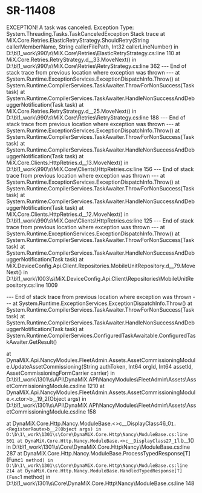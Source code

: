 # SR-11408

EXCEPTION! A task was canceled.
Exception Type: System.Threading.Tasks.TaskCanceledException
Stack trace at MiX.Core.Retries.ElasticRetryStrategy.ShouldRetry(String callerMemberName, String callerFilePath, Int32 callerLineNumber) in D:\b\1\_work\990\s\MiX.Core\Retries\ElasticRetryStrategy.cs:line 110
at MiX.Core.Retries.RetryStrategy.<ExitRetryAsync>d__33.MoveNext() in D:\b\1\_work\990\s\MiX.Core\Retries\RetryStrategy.cs:line 362
--- End of stack trace from previous location where exception was thrown ---
at System.Runtime.ExceptionServices.ExceptionDispatchInfo.Throw()
at System.Runtime.CompilerServices.TaskAwaiter.ThrowForNonSuccess(Task task)
at System.Runtime.CompilerServices.TaskAwaiter.HandleNonSuccessAndDebuggerNotification(Task task)
at MiX.Core.Retries.RetryStrategy.<ExecuteActionWithTraceAsync>d__25.MoveNext() in D:\b\1\_work\990\s\MiX.Core\Retries\RetryStrategy.cs:line 188
--- End of stack trace from previous location where exception was thrown ---
at System.Runtime.ExceptionServices.ExceptionDispatchInfo.Throw()
at System.Runtime.CompilerServices.TaskAwaiter.ThrowForNonSuccess(Task task)
at System.Runtime.CompilerServices.TaskAwaiter.HandleNonSuccessAndDebuggerNotification(Task task)
at MiX.Core.Clients.HttpRetries.<ExecuteAsync>d__13.MoveNext() in D:\b\1\_work\990\s\MiX.Core\Clients\HttpRetries.cs:line 156
--- End of stack trace from previous location where exception was thrown ---
at System.Runtime.ExceptionServices.ExceptionDispatchInfo.Throw()
at System.Runtime.CompilerServices.TaskAwaiter.ThrowForNonSuccess(Task task)
at System.Runtime.CompilerServices.TaskAwaiter.HandleNonSuccessAndDebuggerNotification(Task task)
at MiX.Core.Clients.HttpRetries.<Execute>d__12.MoveNext() in D:\b\1\_work\990\s\MiX.Core\Clients\HttpRetries.cs:line 125
--- End of stack trace from previous location where exception was thrown ---
at System.Runtime.ExceptionServices.ExceptionDispatchInfo.Throw()
at System.Runtime.CompilerServices.TaskAwaiter.ThrowForNonSuccess(Task task)
at System.Runtime.CompilerServices.TaskAwaiter.HandleNonSuccessAndDebuggerNotification(Task task)
at MiX.DeviceConfig.Api.Client.Repositories.MobileUnitRepository.<DecommissionStreamax>d__79.MoveNext() in D:\b\1\_work\1003\s\MiX.DeviceConfig.Api.Client\Repositories\MobileUnitRepository.cs:line 1009

--- End of stack trace from previous location where exception was thrown ---
at System.Runtime.ExceptionServices.ExceptionDispatchInfo.Throw()
at System.Runtime.CompilerServices.TaskAwaiter.ThrowForNonSuccess(Task task)
at System.Runtime.CompilerServices.TaskAwaiter.HandleNonSuccessAndDebuggerNotification(Task task)
at System.Runtime.CompilerServices.ConfiguredTaskAwaitable.ConfiguredTaskAwaiter.GetResult()

at DynaMiX.Api.NancyModules.FleetAdmin.Assets.AssetCommissioningModule.UpdateAssetCommissioning(String authToken, Int64 orgId, Int64 assetId, AssetCommissioningFormCarrier carrier) in D:\b\1\_work\1301\s\API\DynaMiX.API\NancyModules\FleetAdmin\Assets\AssetCommissioningModule.cs:line 1210
at DynaMiX.Api.NancyModules.FleetAdmin.Assets.AssetCommissioningModule.<.ctor>b__19_2(Object args) in D:\b\1\_work\1301\s\API\DynaMiX.API\NancyModules\FleetAdmin\Assets\AssetCommissioningModule.cs:line 158

at DynaMiX.Core.Http.Nancy.ModuleBase.<>c__DisplayClass46_0`1.<RegisterRoute>b__2(Object args) in D:\b\1\_work\1301\s\Core\DynaMiX.Core.Http\Nancy\ModuleBase.cs:line 501
at DynaMiX.Core.Http.Nancy.ModuleBase.<>c__DisplayClass27_1`1.<HandleTyped>b__1() in D:\b\1\_work\1301\s\Core\DynaMiX.Core.Http\Nancy\ModuleBase.cs:line 287
at DynaMiX.Core.Http.Nancy.ModuleBase.ProcessTypedResponse[T](Func`1 method) in D:\b\1\_work\1301\s\Core\DynaMiX.Core.Http\Nancy\ModuleBase.cs:line 214
at DynaMiX.Core.Http.Nancy.ModuleBase.HandledTypedResponse[T](Func`1 method) in D:\b\1\_work\1301\s\Core\DynaMiX.Core.Http\Nancy\ModuleBase.cs:line 148